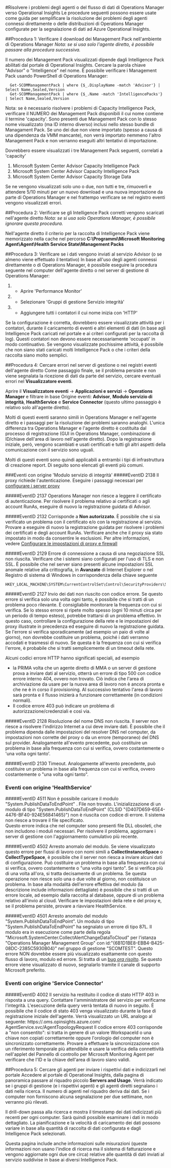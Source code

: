 <properties 
	pageTitle="Operational Insights - Risolvere i problemi degli agenti o del flusso di dati di Operations Manager" 
	description="Informazioni su come risolvere i problemi relativi agli agenti connessi direttamente e al flusso di dati di Operations Manager verso Azure Operational Insights" 
	services="operational-insights" 
	documentationCenter="" 
	authors="dani3l3" 
	manager="jwhit" 
	editor=""/>

<tags 
	ms.service="operational-insights" 
	ms.workload="appservices" 
	ms.tgt_pltfrm="na" 
	ms.devlang="na" 
	ms.topic="article" 
	ms.date="2/23/2015" 
	ms.author="dmuscett"/>


#Risolvere i problemi degli agenti o del flusso di dati di Operations Manager verso Operational Insights
Le procedure seguenti possono essere usate come guida per semplificare la risoluzione dei problemi degli agenti connessi direttamente o delle distribuzioni di Operations Manager configurate per la segnalazione di dati ad Azure Operational Insights.

##Procedura 1: Verificare il download dei Management Pack nell'ambiente di Operations Manager
*Nota: se si usa solo l'agente diretto, è possibile passare alla procedura successiva.*

Il numero dei Management Pack visualizzati dipende dagli Intelligence Pack abilitati dal portale di Operational Insights. Cercare la parola chiave "Advisor" o "Intelligence" nel nome. 
È possibile verificare i Management Pack usando PowerShell di Operations Manager:

      Get-SCOMManagementPack | where {$_.DisplayName -match 'Advisor'} | Select Name,Sealed,Version
      Get-SCOMManagementPack | where {$_.Name -match 'IntelligencePacks'} | Select Name,Sealed,Version
    
Nota: se è necessario risolvere i problemi di Capacity Intelligence Pack, verificare il NUMERO dei Management Pack disponibili il cui nome contiene il termine 'capacity'. Sono presenti due Management Pack con lo stesso nome visualizzato (ma ID interno diverso) inclusi nello stesso bundle di Managament Pack. Se uno dei due non viene importato (spesso a causa di una dipendenza da VMM mancante), non verrà importato nemmeno l'altro Management Pack e non verranno eseguiti altri tentativi di importazione.

Dovrebbero essere visualizzati i tre Management Pack seguenti, correlati a 'capacity'
1. Microsoft System Center Advisor Capacity Intelligence Pack 
1. Microsoft System Center Advisor Capacity Intelligence Pack 
1. Microsoft System Center Advisor Capacity Storage Data 

Se ne vengono visualizzati solo uno o due, non tutti e tre, rimuoverli e attendere 5/10 minuti per un nuovo download e una nuova importazione da parte di Operations Manager e nel frattempo verificare se nel registro eventi vengono visualizzati errori.

##Procedura 2: Verificare se gli Intelligence Pack corretti vengono scaricati nell'agente diretto
*Nota: se si usa solo Operations Manager, è possibile ignorare questa procedura.*

Nell'agente diretto il criterio per la raccolta di Intelligence Pack viene memorizzato nella cache nel percorso **C:\Programmi\Microsoft Monitoring Agent\Agent\Health Service State\Management Packs**


##Procedura 3: Verificare se i dati vengono inviati al servizio Advisor (o se almeno viene effettuato il tentativo)
In base all'uso degli agenti connessi direttamente o di Operations Manager, è possibile eseguire la procedura seguente nel computer dell'agente diretto o nel server di gestione di Operations Manager:

1. - Aprire 'Performance Monitor' 
1. - Selezionare 'Gruppi di gestione Servizio integrità'
1. - Aggiungere tutti i contatori il cui nome inizia con 'HTTP'

Se la configurazione è corretta, dovrebbero essere visualizzate attività per i contatori, durante il caricamento di eventi e altri elementi di dati (in base agli Intelligence Pack caricati nel portale e ai criteri configurati per la raccolta di log). Questi contatori non devono essere necessariamente 'occupati' in modo continuativo. Se vengono visualizzate pochissime attività, è possibile che non siano stati caricati molti Intelligence Pack o che i criteri della raccolta siano molto semplici. 

##Procedura 4: Cercare errori nel server di gestione o nei registri eventi dell'agente diretto 
Come passaggio finale, se il problema persiste e non viene segnalata la ricezione di dati da parte del servizio, cercare eventuali errori nel **Visualizzatore eventi**.

Aprire il **Visualizzatore eventi** -> **Applicazioni e servizi** -> **Operations Manager** e filtrare in base Origine eventi: **Advisor**, **Modulo servizio di integrità**, **HealthService** e **Service Connector** (questo ultimo passaggio è relativo solo all'agente diretto). 

Molti di questi eventi saranno simili in Operations Manager e nell'agente diretto e i passaggi per la risoluzione dei problemi saranno analoghi. 
L'unica differenza tra Operations Manager e l'agente diretto è costituita dal processo di registrazione (GUI in Operations Manager, combinazione di ID/chiave dell'area di lavoro nell'agente diretto). Dopo la registrazione iniziale, però, vengono scambiati e usati certificati e tutti gli altri aspetti della comunicazione con il servizio sono uguali.

Molti di questi eventi sono quindi applicabili a entrambi i tipi di infrastruttura di creazione report. Di seguito sono elencati gli eventi più comuni.

###Eventi con origine 'Modulo servizio di integrità'
#####EventID 2138
Il proxy richiede l'autenticazione. Eseguire i passaggi necessari per [configurare i server proxy](https://msdn.microsoft.com/library/azure/dn884643.aspx)

#####EventID 2137
Operations Manager non riesce a leggere il certificato di autenticazione. Per risolvere il problema relativo ai certificati o agli account RunAs, eseguire di nuovo la registrazione guidata di Advisor.

#####EventID 2132
Corrisponde a **Non autorizzato**. È possibile che si sia verificato un problema con il certificato e/o con la registrazione al servizio. Provare a eseguire di nuovo la registrazione guidata per risolvere i problemi dei certificati e degli account RunAs. Verificare anche che il proxy sia stato impostato in modo da consentire le esclusioni. Per altre informazioni, vedere [Configurare le impostazioni di proxy e firewall](https://msdn.microsoft.com/library/azure/dn884643.aspx)

#####EventID 2129
Errore di connessione a causa di una negoziazione SSL non riuscita. Verificare che i sistemi siano configurati per l'uso di TLS e non SSL. È possibile che nel server siano presenti alcune impostazioni SSL anomale relative alla crittografia, in **Avanzate** di Internet Explorer o nel Registro di sistema di Windows in corrispondenza della chiave seguente 

    HKEY_LOCAL_MACHINE\SYSTEM\CurrentControlSet\Control\SecurityProviders\SCHANNEL

#####EventID 2127
Invio dei dati non riuscito con codice errore. Se questo errore si verifica solo una volta ogni tanto, è possibile che si tratti di un problema poco rilevante. È consigliabile monitorare la frequenza con cui si verifica. Se lo stesso errore si ripete molto spesso (ogni 10 minuti circa per un periodo di tempo esteso), potrebbe trattarsi di un problema effettivo. In questo caso, controllare la configurazione della rete e le impostazioni del proxy illustrate in precedenza ed eseguire di nuovo la registrazione guidata. Se l'errore si verifica sporadicamente (ad esempio un paio di volte al giorno), non dovrebbe costituire un problema, poiché i dati verranno accodati e trasmessi di nuovo. Se questa è la frequenza con cui si verifica l'errore, è probabile che si tratti semplicemente di un timeout della rete.
 
Alcuni codici errore HTTP hanno significati speciali, ad esempio 

- la PRIMA volta che un agente diretto di MMA o un server di gestione prova a inviare dati al servizio, otterrà un errore di tipo 500 con codice errore interno 404, ovvero non trovato. Ciò indica che l'area di archiviazione da usare per la nuova area di lavoro non è ancora pronta e che ne è in corso il provisioning. Al successivo tentativo l'area di lavoro sarà pronta e il flusso inizierà a funzionare correttamente (in condizioni normali).
- Il codice errore 403 può indicare un problema di autorizzazione/credenziali e così via. 

#####EventID 2128
Risoluzione del nome DNS non riuscita. Il server non riesce a risolvere l'indirizzo Internet a cui deve inviare dati. È possibile che il problema dipenda dalle impostazioni del resolver DNS nel computer, da impostazioni non corrette del proxy o da un errore (temporaneo) del DNS sul provider. Analogamente all'evento precedente, può costituire un problema in base alla frequenza con cui si verifica, ovvero costantemente o 'una volta ogni tanto'.

#####EventID 2130
Timeout. Analogamente all'evento precedente, può costituire un problema in base alla frequenza con cui si verifica, ovvero costantemente o "una volta ogni tanto".

### Eventi con origine 'HealthService'
#####EventID 4511
Non è possibile caricare il modulo "System.PublishDataToEndPoint" . File non trovato. L'inizializzazione di un modulo di tipo "System.PublishDataToEndPoint" (CLSID "{D407D659-65E4-4476-BF40-924E56841465}") non è riuscita con codice di errore. Il sistema non riesce a trovare il file specificato.  
Questo errore indica che nel computer sono presenti file DLL obsoleti, che non includono i moduli necessari. Per risolvere il problema, aggiornare i server di gestione con l'aggiornamento cumulativo più recente.

#####EventID 4502
Arresto anomalo del modulo. Se viene visualizzato questo errore per flussi di lavoro con nomi simili a **CollectInstanceSpace** o **CollectTypeSpace**, è possibile che il server non riesca a inviare alcuni dati di configurazione. Può costituire un problema in base alla frequenza con cui si verifica, ovvero costantemente o "una volta ogni tanto". Se si verifica più di una volta all'ora, si tratta decisamente di un problema. Se questa operazione non riesce solo una o due volte al giorno, non costituisce un problema. In base alla modalità dell'errore effettiva del modulo (la descrizione include informazioni dettagliate) è possibile che si tratti di un errore locale, ad esempio dalla raccolta al database, oppure di un problema relativo all'invio al cloud. Verificare le impostazioni della rete e del proxy e, se il problema persiste, provare a riavviare HealthService.

#####EventID 4501
Arresto anomalo del modulo "System.PublishDataToEndPoint". Un modulo di tipo "System.PublishDataToEndPoint" ha segnalato un errore di tipo 87L. Il modulo era in esecuzione come parte della regola "Microsoft.SystemCenter.CollectAlertChangeDataToCloud" per l'istanza "Operations Manager Management Group" con id:"{6B1D1BE8-EBB4-B425-08DC-2385C5930B04}" nel gruppo di gestione "SCOMTEST". 
Questo errore NON dovrebbe essere più visualizzato esattamente con questo flusso di lavoro, modulo ed errore. Si tratta di un [bug *ora risolto*](http://feedback.azure.com/forums/267889-azure-operational-insights/suggestions/6714689-alert-management-intelligence-pack-not-sending-ale). Se questo errore viene visualizzato di nuovo, segnalarlo tramite il canale di supporto Microsoft preferito.


### Eventi con origine 'Service Connector'
#####EventID 4002
Il servizio ha restituito il codice di stato HTTP 403 in risposta a una query.  Contattare l'amministratore del servizio per verificarne l'integrità. L'esecuzione della query verrà tentata di nuovo in seguito. È possibile che il codice di stato 403 venga visualizzato durante la fase di registrazione iniziale dell'agente. Verrà visualizzato un URL analogo al seguente: https://<YourWorkspaceID>.oms.opinsights.azure.com/ AgentService.svc/AgentTopologyRequest
Il codice errore 403 corrisponde a "non consentito": si tratta in genere di un valore WorkspaceId o una chiave non copiati correttamente oppure l'orologio del computer non è sincronizzato correttamente. Provare a effettuare la sincronizzazione con un riferimento temporale più attendibile e usare la verifica della connettività nell'applet del Pannello di controllo per Microsoft Monitoring Agent per verificare che l'ID e la chiave dell'area di lavoro siano validi. 





##Procedura 5: Cercare gli agenti per inviare i rispettivi dati e indicizzarli nel portale
Accedere al portale di Operational Insights, dalla pagina di panoramica passare al riquadro piccolo **Servers and Usage**. Verrà indicato se i gruppi di gestione (e i rispettivi agenti) e gli agenti diretti segnalano i dati nella ricerca. Il numero di agenti nel riquadro deriva dai dati. Se i computer non forniscono alcuna segnalazione per due settimane, non verranno più rilevati.

Il drill-down passa alla ricerca e mostra il timestamp dei dati indicizzati più recenti per ogni computer. Sarà quindi possibile esaminare i dati in modo dettagliato. La pianificazione e la velocità di caricamento dei dati possono variare in base alla quantità di raccolta di dati configurata e dagli Intelligence Pack selezionati.

Questa pagina include anche informazioni sulle misurazioni (queste informazioni non usano l'indice di ricerca ma il sistema di fatturazione e vengono aggiornate ogni due ore circa) relative alle quantità di dati inviati al servizio suddivise in base ai diversi Intelligence Pack.

<!--HONumber=52-->